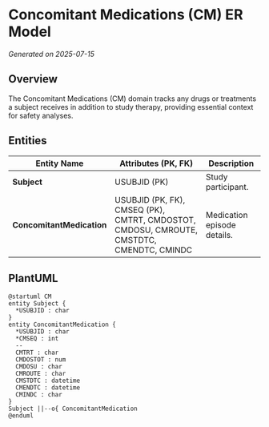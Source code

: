# Concomitant Medications (CM) ER Model

_Generated on 2025-07-15_

## Overview

The Concomitant Medications (CM) domain tracks any drugs or treatments a subject receives in addition to study therapy, providing essential context for safety analyses.

## Entities

| Entity Name | Attributes (PK, FK) | Description |
|-------------|---------------------|-------------|
| **Subject** | USUBJID (PK) | Study participant. |
| **ConcomitantMedication** | USUBJID (PK, FK), CMSEQ (PK), CMTRT, CMDOSTOT, CMDOSU, CMROUTE, CMSTDTC, CMENDTC, CMINDC | Medication episode details. |

## PlantUML

```plantuml
@startuml CM
entity Subject {
  *USUBJID : char
}
entity ConcomitantMedication {
  *USUBJID : char
  *CMSEQ : int
  --
  CMTRT : char
  CMDOSTOT : num
  CMDOSU : char
  CMROUTE : char
  CMSTDTC : datetime
  CMENDTC : datetime
  CMINDC : char
}
Subject ||--o{ ConcomitantMedication
@enduml
```
